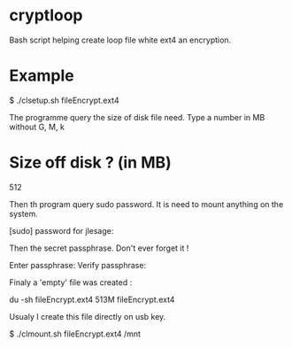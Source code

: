 cryptloop
=========

Bash script helping create loop file white ext4 an encryption.


Example
=======

$ ./clsetup.sh fileEncrypt.ext4

The programme query the size of disk file need. Type a number in MB without G, M, k 

# Size off disk ? (in MB)
512

Then th program query sudo password. It is need to mount anything on the system.

[sudo] password for jlesage: 


Then the secret passphrase. Don't ever forget it !

Enter passphrase: 
Verify passphrase: 

Finaly a 'empty' file was created :

du -sh fileEncrypt.ext4
513M	fileEncrypt.ext4

Usualy I create this file directly on usb key.


$ ./clmount.sh fileEncrypt.ext4 /mnt
